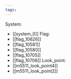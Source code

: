 ```yaml
---
tags:
---
```

System:
- [[system_0]]
Flag:
- [[flag_10626]]
- [[flag_10581]]
- [[flag_10580]]
- [[flag_10705]]
- [[flag_10706]]
Look_point:
- [[m5511_look_point4]]
- [[m5511_look_point2]]
